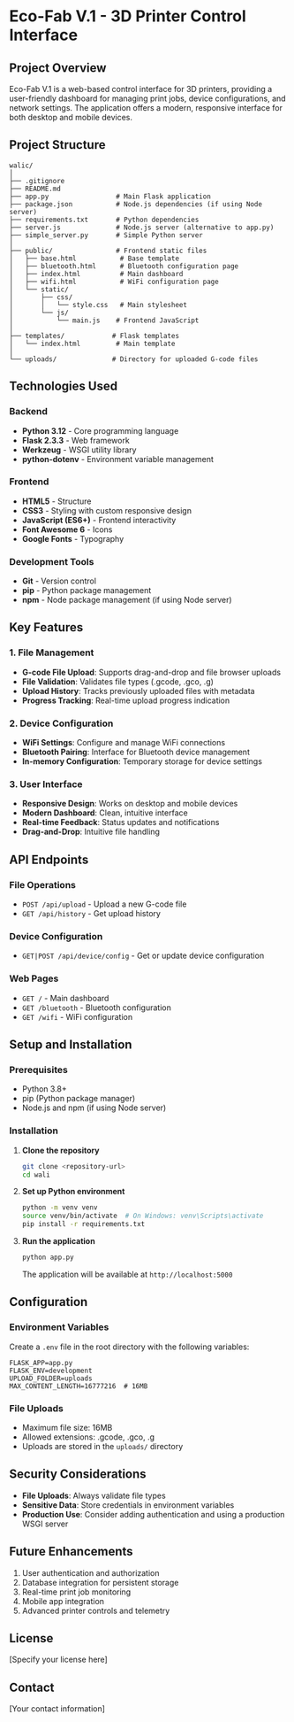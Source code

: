 # Eco-Fab V.1 - 3D Printer Control Interface

## Project Overview
Eco-Fab V.1 is a web-based control interface for 3D printers, providing a user-friendly dashboard for managing print jobs, device configurations, and network settings. The application offers a modern, responsive interface for both desktop and mobile devices.

## Project Structure

```
walic/
│
├── .gitignore
├── README.md
├── app.py                 # Main Flask application
├── package.json           # Node.js dependencies (if using Node server)
├── requirements.txt       # Python dependencies
├── server.js              # Node.js server (alternative to app.py)
├── simple_server.py       # Simple Python server
│
├── public/                # Frontend static files
│   ├── base.html           # Base template
│   ├── bluetooth.html      # Bluetooth configuration page
│   ├── index.html          # Main dashboard
│   ├── wifi.html           # WiFi configuration page
│   └── static/
│       ├── css/
│       │   └── style.css   # Main stylesheet
│       └── js/
│           └── main.js    # Frontend JavaScript
│
├── templates/            # Flask templates
│   └── index.html         # Main template
│
└── uploads/              # Directory for uploaded G-code files
```

## Technologies Used

### Backend
- **Python 3.12** - Core programming language
- **Flask 2.3.3** - Web framework
- **Werkzeug** - WSGI utility library
- **python-dotenv** - Environment variable management

### Frontend
- **HTML5** - Structure
- **CSS3** - Styling with custom responsive design
- **JavaScript (ES6+)** - Frontend interactivity
- **Font Awesome 6** - Icons
- **Google Fonts** - Typography

### Development Tools
- **Git** - Version control
- **pip** - Python package management
- **npm** - Node package management (if using Node server)

## Key Features

### 1. File Management
- **G-code File Upload**: Supports drag-and-drop and file browser uploads
- **File Validation**: Validates file types (.gcode, .gco, .g)
- **Upload History**: Tracks previously uploaded files with metadata
- **Progress Tracking**: Real-time upload progress indication

### 2. Device Configuration
- **WiFi Settings**: Configure and manage WiFi connections
- **Bluetooth Pairing**: Interface for Bluetooth device management
- **In-memory Configuration**: Temporary storage for device settings

### 3. User Interface
- **Responsive Design**: Works on desktop and mobile devices
- **Modern Dashboard**: Clean, intuitive interface
- **Real-time Feedback**: Status updates and notifications
- **Drag-and-Drop**: Intuitive file handling

## API Endpoints

### File Operations
- `POST /api/upload` - Upload a new G-code file
- `GET /api/history` - Get upload history

### Device Configuration
- `GET|POST /api/device/config` - Get or update device configuration

### Web Pages
- `GET /` - Main dashboard
- `GET /bluetooth` - Bluetooth configuration
- `GET /wifi` - WiFi configuration

## Setup and Installation

### Prerequisites
- Python 3.8+
- pip (Python package manager)
- Node.js and npm (if using Node server)

### Installation

1. **Clone the repository**
   ```bash
   git clone <repository-url>
   cd wali
   ```

2. **Set up Python environment**
   ```bash
   python -m venv venv
   source venv/bin/activate  # On Windows: venv\Scripts\activate
   pip install -r requirements.txt
   ```

3. **Run the application**
   ```bash
   python app.py
   ```
   The application will be available at `http://localhost:5000`

## Configuration

### Environment Variables
Create a `.env` file in the root directory with the following variables:
```
FLASK_APP=app.py
FLASK_ENV=development
UPLOAD_FOLDER=uploads
MAX_CONTENT_LENGTH=16777216  # 16MB
```

### File Uploads
- Maximum file size: 16MB
- Allowed extensions: .gcode, .gco, .g
- Uploads are stored in the `uploads/` directory

## Security Considerations
- **File Uploads**: Always validate file types
- **Sensitive Data**: Store credentials in environment variables
- **Production Use**: Consider adding authentication and using a production WSGI server

## Future Enhancements
1. User authentication and authorization
2. Database integration for persistent storage
3. Real-time print job monitoring
4. Mobile app integration
5. Advanced printer controls and telemetry

## License
[Specify your license here]

## Contact
[Your contact information]
